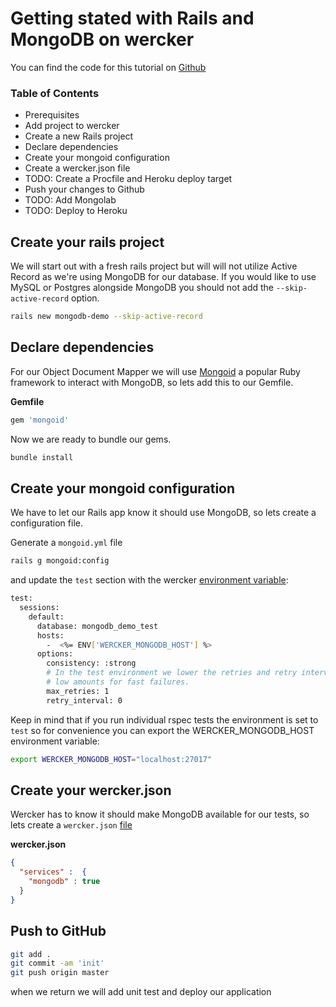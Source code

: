# Getting stated with Rails and MongoDB on wercker
You can find the code for this tutorial on [Github](https://github.com/mies/mongodb-demo)

### Table of Contents
* Prerequisites
* Add project to wercker
* Create a new Rails project
* Declare dependencies
* Create your mongoid configuration
* Create a wercker.json file
* TODO: Create a Procfile and Heroku deploy target
* Push your changes to Github
* TODO: Add Mongolab
* TODO: Deploy to Heroku

## Create your rails project

We will start out with a fresh rails project but will will not utilize Active Record as we're using MongoDB for our database. If you would like to use MySQL or Postgres alongside MongoDB you should not add the `--skip-active-record` option.

``` bash
rails new mongodb-demo --skip-active-record
```

## Declare dependencies

For our Object Document Mapper we will use [Mongoid](http://mongoid.org) a popular Ruby framework to interact with MongoDB, so lets add this to our Gemfile.

**Gemfile**

``` ruby
gem 'mongoid'
```
Now we are ready to bundle our gems.

``` bash
bundle install
```

## Create your mongoid configuration

We have to let our Rails app know it should use MongoDB, so lets create a configuration file.

Generate a `mongoid.yml` file

``` bash
rails g mongoid:config
```

and update the `test` section with the wercker [environment variable](/articles/available-services):

``` bash
test:
  sessions:
    default:
      database: mongodb_demo_test
      hosts:
        -  <%= ENV['WERCKER_MONGODB_HOST'] %>
      options:
        consistency: :strong
        # In the test environment we lower the retries and retry interval to
        # low amounts for fast failures.
        max_retries: 1
        retry_interval: 0
```

Keep in mind that if you run individual rspec tests the environment is set to `test` so for convenience you can export the WERCKER_MONGODB_HOST environment variable:

``` bash
export WERCKER_MONGODB_HOST="localhost:27017"
```

## Create your wercker.json

Wercker has to know it should make MongoDB available for our tests, so lets create a `wercker.json` [file](/articles/werckerjson)

**wercker.json**

``` json
{
  "services" :  {
    "mongodb" : true
  }
}
```

## Push to GitHub

``` bash
git add .
git commit -am 'init'
git push origin master
```

when we return we will add unit test and deploy our application